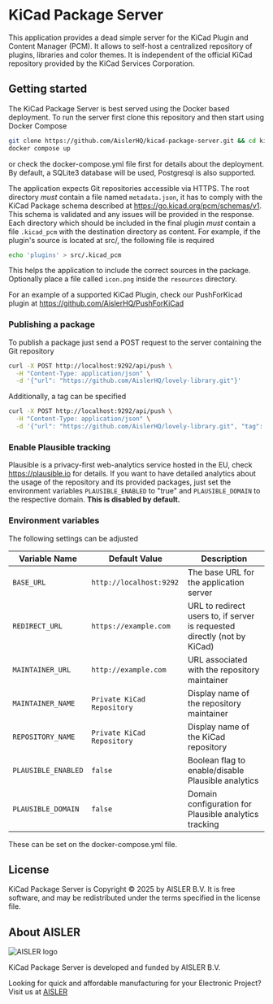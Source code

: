 # KiCad Package Server
This application provides a dead simple server for the KiCad Plugin and Content Manager (PCM). It allows to self-host
a centralized repository of plugins, libraries and color themes. It is independent of the official KiCad repository
provided by the KiCad Services Corporation.


## Getting started
The KiCad Package Server is best served using the Docker based deployment. To run the server first clone this
repository and then start using Docker Compose
```bash
git clone https://github.com/AislerHQ/kicad-package-server.git && cd kicad-package-server
docker compose up
```
or check the docker-compose.yml file first for details about the deployment. By default, a SQLite3 database will be used,
Postgresql is also supported.  

The application expects Git repositories accessible via HTTPS. The root directory *must* contain a file named `metadata.json`,
it has to comply with the KiCad Package schema described at https://go.kicad.org/pcm/schemas/v1. This schema is validated and
any issues will be provided in the response.
Each directory which should be included in the final plugin *must* contain a file `.kicad_pcm` with the destination directory
as content. For example, if the plugin's source is located at src/, the following file is required
```bash
echo 'plugins' > src/.kicad_pcm
```
This helps the application to include the correct sources in the package.
Optionally place a file called `icon.png` inside the `resources` directory.

For an example of a supported KiCad Plugin, check our PushForKicad plugin at https://github.com/AislerHQ/PushForKiCad

### Publishing a package
To publish a package just send a POST request to the server containing the Git repository
```bash
curl -X POST http://localhost:9292/api/push \
  -H "Content-Type: application/json" \
  -d '{"url": "https://github.com/AislerHQ/lovely-library.git"}'
```
Additionally, a tag can be specified
```bash
curl -X POST http://localhost:9292/api/push \
  -H "Content-Type: application/json" \
  -d '{"url": "https://github.com/AislerHQ/lovely-library.git", "tag": "v0.0.1"}'
```

### Enable Plausible tracking
Plausible is a privacy-first web-analytics service hosted in the EU, check https://plausible.io for details. If you want
to have detailed analytics about the usage of the repository and its provided packages, just set the environment variables
`PLAUSIBLE_ENABLED` to "true" and `PLAUSIBLE_DOMAIN` to the respective domain.
__This is disabled by default.__

### Environment variables
The following settings can be adjusted

| Variable Name | Default Value              | Description                                                              |
|---------------|----------------------------|--------------------------------------------------------------------------|
| `BASE_URL` | `http://localhost:9292`    | The base URL for the application server                                  |
| `REDIRECT_URL` | `https://example.com`      | URL to redirect users to, if server is requested directly (not by KiCad) |
| `MAINTAINER_URL` | `http://example.com`       | URL associated with the repository maintainer                            |
| `MAINTAINER_NAME` | `Private KiCad Repository` | Display name of the repository maintainer                                |
| `REPOSITORY_NAME` | `Private KiCad Repository` | Display name of the KiCad repository                                     |
| `PLAUSIBLE_ENABLED` | `false`                    | Boolean flag to enable/disable Plausible analytics                       |
| `PLAUSIBLE_DOMAIN` | `false`                    | Domain configuration for Plausible analytics tracking                    |

These can be set on the docker-compose.yml file.

## License
KiCad Package Server is Copyright © 2025 by AISLER B.V. It is free software, and may be
redistributed under the terms specified in the license file.

## About AISLER

![AISLER logo](https://aisler.net/logos/AISLER_Logo_m.png)

KiCad Package Server is developed and funded by AISLER B.V.

Looking for quick and affordable manufacturing for your Electronic Project? Visit us at [AISLER](https://aisler.net)